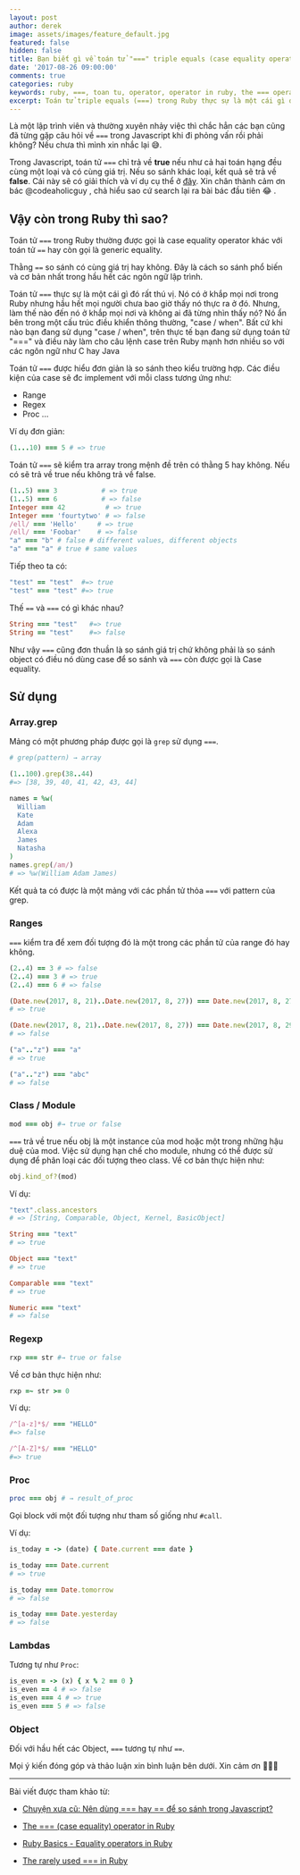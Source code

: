 ```yaml
---
layout: post
author: derek
image: assets/images/feature_default.jpg
featured: false
hidden: false
title: Bạn biết gì về toán tử "===" triple equals (case equality operator) trong Ruby?
date: '2017-08-26 09:00:00'
comments: true
categories: ruby
keywords: ruby, ===, toan tu, operator, operator in ruby, the === operator
excerpt: Toán tử triple equals (===) trong Ruby thực sự là một cái gì đó rất thú vị. Nó có ở khắp mọi nơi trong Ruby nhưng hầu hết mọi người chưa bao giờ thấy nó thực ra ở đó. Nhưng, làm thế nào đến nó ở khắp mọi nơi và không ai đã từng nhìn thấy nó?
---
```


Là một lập trình viên và thường xuyên nhảy việc thì chắc hẳn các bạn cũng đã từng gặp câu hỏi về `===` trong Javascript khi đi phỏng vấn rồi phải không? Nếu chưa thì mình xin nhắc lại 😅.

Trong Javascript, toán tử `===` chỉ trả về **true** nếu như cả hai toán hạng đều cùng một loại và có cùng giá trị. Nếu so sánh khác loại, kết quả sẽ trả về **false**. Cái này sẽ có giải thích và ví dụ cụ thể ở [đây](https://codeaholicguy.com/2016/06/14/nen-dung-hay-de-so-sanh-trong-javascript/). Xin chân thành cảm ơn bác @codeaholicguy , chả hiểu sao cứ search lại ra bài bác đầu tiên 😂 .

## Vậy còn trong Ruby thì sao?

Toán tử `===` trong Ruby thường được gọi là case equality operator khác với toán tử `==` hay còn gọi là generic equality.

Thằng `==` so sánh có cùng giá trị hay không. Đây là cách so sánh phổ biến và cơ bản nhất trong hầu hết các ngôn ngữ lập trình.

Toán tử `===` thực sự là một cái gì đó rất thú vị. Nó có ở khắp mọi nơi trong Ruby nhưng hầu hết mọi người chưa bao giờ thấy nó thực ra ở đó. Nhưng, làm thế nào đến nó ở khắp mọi nơi và không ai đã từng nhìn thấy nó? Nó ẩn bên trong một cấu trúc điều khiển thông thường, "case / when". Bất cứ khi nào bạn đang sử dụng "case / when", trên thực tế bạn đang sử dụng toán tử "===" và điều này làm cho câu lệnh case trên Ruby mạnh hơn nhiều so với các ngôn ngữ như C hay Java

Toán tử `===` được hiểu đơn giản là so sánh theo kiểu trường hợp.  Các điều kiện của case sẽ đc implement với mỗi class tương ứng như:

- Range
- Regex
- Proc
...

Ví dụ đơn giản:

```ruby
(1...10) === 5 # => true
```

Toán tử `===` sẽ kiểm tra array trong mệnh đề trên có thằng 5 hay không. Nếu có sẽ trả về true nếu không trả về false.

```ruby
(1..5) === 3           # => true
(1..5) === 6           # => false
Integer === 42          # => true
Integer === 'fourtytwo' # => false
/ell/ === 'Hello'     # => true
/ell/ === 'Foobar'    # => false
"a" === "b" # false # different values, different objects
"a" === "a" # true # same values
```

Tiếp theo ta có:

```ruby
"test" == "test"  #=> true
"test" === "test" #=> true
```

Thế `==` và `===` có gì khác nhau?

```ruby
String === "test"   #=> true
String == "test"    #=> false
```

Như vậy `===` cũng đơn thuần là so sánh giá trị chứ không phải là so sánh object có điều nó dùng case để so sánh và `===` còn được gọi là Case equality.

## Sử dụng

### Array.grep

Mảng có một phương pháp được gọi là `grep` sử dụng `===`.

```ruby
# grep(pattern) → array

(1..100).grep(38..44)
#=> [38, 39, 40, 41, 42, 43, 44]

names = %w(
  William
  Kate
  Adam
  Alexa
  James
  Natasha
)
names.grep(/am/)
# => %w(William Adam James)
```

Kết quả ta có được là một mảng với các phần tử thỏa `===` với pattern của grep.

### Ranges

`===` kiểm tra để xem đối tượng đó là một trong các phần tử của range đó hay không.

```ruby
(2..4) == 3 # => false
(2..4) === 3 # => true
(2..4) === 6 # => false

(Date.new(2017, 8, 21)..Date.new(2017, 8, 27)) === Date.new(2017, 8, 27)
# => true

(Date.new(2017, 8, 21)..Date.new(2017, 8, 27)) === Date.new(2017, 8, 29)
# => false

("a".."z") === "a"
# => true

("a".."z") === "abc"
# => false
```

### Class / Module

```ruby
mod === obj #→ true or false
```

`===` trả về true nếu obj là một instance của mod hoặc một trong những hậu duệ của mod. Việc sử dụng hạn chế cho module, nhưng có thể được sử dụng để phân loại các đối tượng theo class. Về cơ bản thực hiện như:

```ruby
obj.kind_of?(mod)
```

Ví dụ:

```ruby
"text".class.ancestors
# => [String, Comparable, Object, Kernel, BasicObject]

String === "text"
# => true

Object === "text"
# => true

Comparable === "text"
# => true

Numeric === "text"
# => false
```

### Regexp

```ruby
rxp === str #→ true or false
```

Về cơ bản thực hiện như:

```ruby
rxp =~ str >= 0
```

Ví dụ:

```ruby
/^[a-z]*$/ === "HELLO"
#=> false

/^[A-Z]*$/ === "HELLO"
#=> true
```

### Proc

```ruby
proc === obj # → result_of_proc
```

Gọi block với một đối tượng như tham số giống như `#call`.

Ví dụ:

```ruby
is_today = -> (date) { Date.current === date }

is_today === Date.current
# => true

is_today === Date.tomorrow
# => false

is_today === Date.yesterday
# => false
```


### Lambdas

Tương tự như `Proc`:

```ruby
is_even = -> (x) { x % 2 == 0 }
is_even == 4 # => false
is_even === 4 # => true
is_even === 5 # => false
```

### Object

Đối với hầu hết các Object, `===` tương tự như `==`.

Mọi ý kiến đóng góp và thảo luận xin bình luận bên dưới. Xin cảm ơn 🙇🙇🙇

---

Bài viết được tham khảo từ:

- [Chuyện xưa cũ: Nên dùng === hay == để so sánh trong Javascript?](https://codeaholicguy.com/2016/06/14/nen-dung-hay-de-so-sanh-trong-javascript/)

- [The === (case equality) operator in Ruby](http://blog.arkency.com/the-equals-equals-equals-case-equality-operator-in-ruby/)

- [Ruby Basics - Equality operators in Ruby ](https://mauricio.github.io/2011/05/30/ruby-basics-equality-operators-ruby.html)

- [The rarely used === in Ruby](https://coderwall.com/p/53xawg/the-rarely-used-in-ruby)
